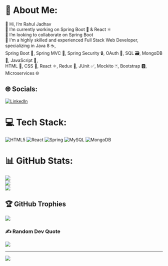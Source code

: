 # 💫 About Me:
👋 Hi, I’m Rahul Jadhav<br>🔭 I’m currently working on Spring Boot 🍃 & React ⚛️<br>👯 I’m looking to collaborate on  Spring Boot<br>🚀 I'm a highly skilled and experienced Full Stack Web Developer, specializing in Java 8 ☕️,<br> Spring Boot 🍃, Spring MVC 🌸, Spring Security 🔒, OAuth 🔑, SQL 🗃️, MongoDB 🍃, JavaScript 📜,<br> HTML 📄, CSS 🎨, React ⚛️, Redux 🔄, JUnit ✅, Mockito 🃏, Bootstrap 🅱️, Microservices 🌐


## 🌐 Socials:
[![LinkedIn](https://img.shields.io/badge/LinkedIn-%230077B5.svg?logo=linkedin&logoColor=white)](https://linkedin.com/in/rahul-jadhav15) 

# 💻 Tech Stack:
![HTML5](https://img.shields.io/badge/html5-%23E34F26.svg?style=for-the-badge&logo=html5&logoColor=white) ![React](https://img.shields.io/badge/react-%2320232a.svg?style=for-the-badge&logo=react&logoColor=%2361DAFB) ![Spring](https://img.shields.io/badge/spring-%236DB33F.svg?style=for-the-badge&logo=spring&logoColor=white) ![MySQL](https://img.shields.io/badge/mysql-%2300f.svg?style=for-the-badge&logo=mysql&logoColor=white) ![MongoDB](https://img.shields.io/badge/MongoDB-%234ea94b.svg?style=for-the-badge&logo=mongodb&logoColor=white)
# 📊 GitHub Stats:
![](https://github-readme-stats.vercel.app/api?username=rahuljadhav16&theme=shades-of-purple&hide_border=false&include_all_commits=false&count_private=false)<br/>
![](https://github-readme-streak-stats.herokuapp.com/?user=rahuljadhav16&theme=shades-of-purple&hide_border=false)<br/>
![](https://github-readme-stats.vercel.app/api/top-langs/?username=rahuljadhav16&theme=shades-of-purple&hide_border=false&include_all_commits=false&count_private=false&layout=compact)

## 🏆 GitHub Trophies
![](https://github-profile-trophy.vercel.app/?username=rahuljadhav16&theme=juicyfresh&no-frame=false&no-bg=true&margin-w=4)

### ✍️ Random Dev Quote
![](https://quotes-github-readme.vercel.app/api?type=horizontal&theme=radical)

---
[![](https://visitcount.itsvg.in/api?id=rahuljadhav16&icon=0&color=0)](https://visitcount.itsvg.in)

<!-- Proudly created with GPRM ( https://gprm.itsvg.in ) -->
